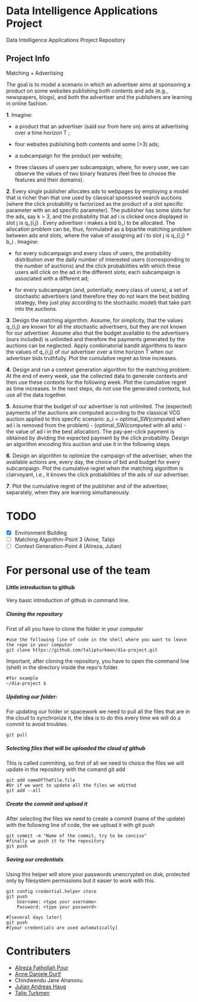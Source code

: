 # Data Intelligence Applications Project

Data Intelligence Applications Project Repository
## Project Info
Matching + Advertising

The goal is to model a scenario in which an advertiser aims at sponsoring a product on some websites publishing both contents and ads (e.g., newspapers, blogs), and both the advertiser and the publishers are learning in online fashion.

**1**. Imagine:

  + a product that an advertiser (said our from here on) aims at advertising over a time horizon T ; 

  + four websites publishing both contents and some (>3) ads;

  + a subcampaign for the product per website;

  + three classes of users per subcampaign, where, for every user, we can observe the values of two binary features (feel         free to choose the features and their domains).

**2**. Every single publisher allocates ads to webpages by employing a model that is richer than that one used by classical sponsored search auctions (where the click probability is factorized as the product of a slot specific parameter with an ad specific parameter). The publisher has some slots for the ads, say k > 3, and the probability that ad i is clicked once displayed in slot j is q_{i,j} . Every advertiser i makes a bid b_i to be allocated. The allocation problem can be, thus, formulated as a bipartite matching problem between ads and slots, where the value of assigning ad i to slot j is q_{i,j} * b_i . Imagine:

  + for every subcampaign and every class of users, the probability distribution over the daily number of interested users       (corresponding to the number of auctions) and the click probabilities with which these users will click on the ad in the     different slots; each subcampaign is associated with a different ad;

  + for every subcampaign (and, potentially, every class of users), a set of stochastic advertisers (and therefore they do       not learn the best bidding strategy, they just play according to the stochastic model) that take part into the               auctions.

**3**. Design the matching algorithm. Assume, for simplicity, that the values q_{i,j} are known for all the stochastic advertisers, but they are not known for our advertiser. Assume also that the budget available to the advertisers (ours included) is unlimited and therefore the payments generated by the auctions can be neglected. Apply combinatorial bandit algorithms to learn the values of q_{i,j} of our advertiser over a time horizon T when our advertiser bids truthfully. Plot the cumulative regret as time increases.

**4**. Design and run a context generation algorithm for the matching problem. At the end of every week, use the collected data to generate contexts and then use these contexts for the following week. Plot the cumulative regret as time increases. In the next steps, do not use the generated contexts, but use all the data together.

**5**. Assume that the budget of our advertiser is not unlimited. The (expected) payments of the auctions are computed according to the classical VCG auction applied to this specific scenario: p_i = optimal_SW(computed when ad i is removed from the problem) - (optimal_SW(computed with all ads) - the value of ad i in the best allocation). The pay-per-click payment is obtained by dividing the expected payment by the click probability. Design an algorithm encoding this auction and use it in the following steps.

**6**. Design an algorithm to optimize the campaign of the advertiser, when the available actions are, every day, the choice of bid and budget for every subcampaign. Plot the cumulative regret when the matching algorithm is clairvoyant, i.e., it knows the click probabilities of the ads of our advertiser.

**7**. Plot the cumulative regret of the publisher and of the advertiser, separately, when they are learning simultaneously.

# TODO
- [x] Environment Building
- [ ] Matching Algorithm-Point 3 (Anne, Talip)
- [ ] Context Generation-Point 4 (Alireza, Julian)

# For personal use of the team

#### Little introduction to github
Very basic introduction of github in command line.

##### Cloning the repository
First of all you have to clone the folder in your computer

	#use the following line of code in the shell where you want to leave the repo in your computer
	git clone https://github.com/talipturkmen/dia-project.git



Important, after cloning the repository, you have to open the command line (shell) in the directory inside the repo's folder.

	#for example
	~/dia-project $


##### Updating our folder:
For updating our folder or spacework we need to pull all the files that are in the cloud to synchronize it, the idea is to do this every time we will do a commit to avoid troubles.

	git pull

##### Selecting files that will be uploaded the cloud of github
This is called commiting, so first of all we need to choice the files we will update in the repository with the comand git add

	git add nameOfTheFile.file
	#Or if we want to update all the files we editted
	git add --all

##### Create the commit and upload it
After selecting the files we need to create a commit (name of the update) with the following line of code, the we upload it with git push

	git commit -m "Name of the commit, try to be concise"
	#finally we push it to the repository
	git push

##### Saving our credentials
Using this helper will store your passwords unencrypted on disk, protected only by filesystem permissions but it easier to work with this.

	git config credential.helper store
	git push
		Username: <type your username>
		Password: <type your password>

	#[several days later]
	git push
	#[your credentials are used automatically]

# Contributers
* [Alireza Fathollah Pour](https://github.com/fathollahpour)
* [Anne Daniele Durif](https://github.com/Annooschka)
* Chindwendu Jane Ahanonu
* [Julian Andreas Haug](https://github.com/Schneeflittchen)
* [Talip Turkmen](https://github.com/talipturkmen)
